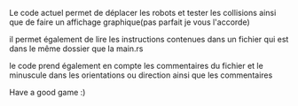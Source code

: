Le code actuel permet de déplacer les robots et tester les collisions ainsi que de faire un affichage graphique(pas parfait je vous l'accorde)

il permet également de lire les instructions contenues dans un fichier qui est dans le même dossier que la main.rs

le code prend également en compte les commentaires du fichier et le minuscule dans les orientations ou direction ainsi que les commentaires

Have a good game :)
